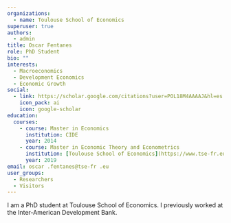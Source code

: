 ```yaml
---
organizations:
  - name: Toulouse School of Economics
superuser: true
authors:
  - admin
title: Oscar Fentanes
role: PhD Student
bio: ""
interests:
  - Macroeconomics
  - Development Economics
  - Economic Growth
social:
  - link: https://scholar.google.com/citations?user=POL18M4AAAAJ&hl=es
    icon_pack: ai
    icon: google-scholar
education:
  courses:
    - course: Master in Economics
      institution: CIDE
      year: 2014
    - course: Master in Economic Theory and Econometrics
      institution: [Toulouse School of Economics](https://www.tse-fr.eu/)
      year: 2019
email: oscar .fentanes@tse-fr .eu
user_groups:
  - Researchers
  - Visitors
---
```

I am a PhD student at Toulouse School of Economics. I previously worked at the Inter-American Development Bank.
